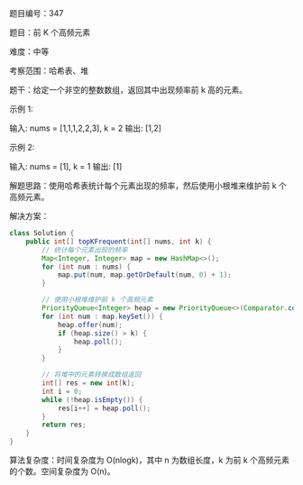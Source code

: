 题目编号：347

题目：前 K 个高频元素

难度：中等

考察范围：哈希表、堆

题干：给定一个非空的整数数组，返回其中出现频率前 k 高的元素。

示例 1:

输入: nums = [1,1,1,2,2,3], k = 2
输出: [1,2]

示例 2:

输入: nums = [1], k = 1
输出: [1]

解题思路：使用哈希表统计每个元素出现的频率，然后使用小根堆来维护前 k 个高频元素。

解决方案：

```java
class Solution {
    public int[] topKFrequent(int[] nums, int k) {
        // 统计每个元素出现的频率
        Map<Integer, Integer> map = new HashMap<>();
        for (int num : nums) {
            map.put(num, map.getOrDefault(num, 0) + 1);
        }

        // 使用小根堆维护前 k 个高频元素
        PriorityQueue<Integer> heap = new PriorityQueue<>(Comparator.comparingInt(map::get));
        for (int num : map.keySet()) {
            heap.offer(num);
            if (heap.size() > k) {
                heap.poll();
            }
        }

        // 将堆中的元素转换成数组返回
        int[] res = new int[k];
        int i = 0;
        while (!heap.isEmpty()) {
            res[i++] = heap.poll();
        }
        return res;
    }
}
```

算法复杂度：时间复杂度为 O(nlogk)，其中 n 为数组长度，k 为前 k 个高频元素的个数。空间复杂度为 O(n)。